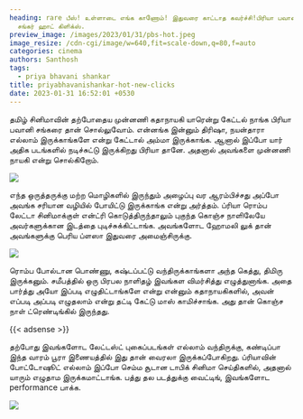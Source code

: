 ```yaml
---
heading: rare பீஸ்! உள்ளாடை எங்க காணோம்! இதுவரை காட்டாத கவர்ச்சி!பிரியா பவானி
  சங்கர் ஹாட் கிளிக்ஸ்.
preview_image: /images/2023/01/31/pbs-hot.jpeg
image_resize: /cdn-cgi/image/w=640,fit=scale-down,q=80,f=auto
categories: cinema
authors: Santhosh
tags:
  - priya bhavani shankar
title: priyabhavanishankar-hot-new-clicks
date: 2023-01-31 16:52:01 +0530
---
```

தமிழ் சினிமாவின் தற்போதைய முன்னணி கதாநாயகி யாரென்று கேட்டல் நாங்க பிரியா பவானி சங்கரை தான் சொல்லுவோம். என்னங்க இன்னும் திரிஷா, நயன்தாரா எல்லாம் இருக்காங்களே என்று கேட்டால் அம்மா இருக்காங்க. ஆனால் இப்போ யார் அதிக படங்களில் நடிச்சுட்டு இருக்கிறது பிரியா தானே. அதனால் அவங்களை முன்னணி நாயகி என்று சொல்கிறோம்.



![](/images/2023/01/31/priyabhavanishankar-hot-new-clicks.jpeg)

எந்த ஒருத்தருக்கு மற்ற மொழிகளில் இருந்தும் அழைப்பு வர ஆரம்பிச்சது அப்போ அவங்க சரியான வழியில் போயிட்டு இருக்காங்க என்று அர்த்தம். ப்ரியா ரொம்ப லேட்டா சினிமாக்குள் என்ட்ரி கொடுத்திருந்தாலும் புகுந்த கொஞ்ச நாளிலேயே அவர்களுக்கான இடத்தை புடிச்சுக்கிட்டாங்க. அவங்களோட ஹோமலி லுக் தான் அவங்களுக்கு பெரிய ப்ளஸா இதுவரை அமைஞ்சிருக்கு.





![](/images/2023/01/31/priyabhavanishankar-hot-new-clicks2.jpeg)

ரொம்ப போல்டான பொண்ணு, கஷ்டப்பட்டு வந்திருக்காங்களா அந்த கெத்து, திமிரு இருக்கனும். சமீபத்தில் ஒரு பிரபல நாளிதழ் இவங்கள விமர்சித்து எழுத்துனாங்க. அதை பார்த்து அயோ இப்படி எழுதிட்டாங்களே என்று என்னும் கதாநாயகிகளில், அவன் எப்படி அப்படி எழுதலாம் என்று தட்டி கேட்டு மாஸ் காமிச்சாங்க. அது தான் கொஞ்ச நாள் ட்ரெண்டிங்கில் இருந்தது.

 {{< adsense >}}

தற்போது இவங்களோட லேட்டஸ்ட் புகைப்படங்கள் எல்லாம் வந்திருக்கு, கண்டிப்பா இந்த வாரம் பூரா இணையத்தில் இது தான் வைரலா இருக்கப்போகிறது. ப்ரியாவின் போட்டோஷூட் எல்லாம் இப்போ செம்ம சூடான டாபிக் சினிமா செய்திகளில், அதனால் யாரும் எழுதாம இருக்கமாட்டாங்க. பத்து தல படத்துக்கு வைட்டிங், இவங்களோட performance பாக்க. 

![](/images/2023/01/31/priyabhavanishankar-hot-new-clicks4.jpeg)